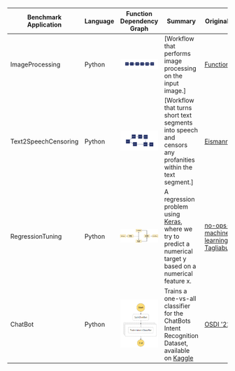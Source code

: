 | Benchmark Application  | Language  | Function Dependency Graph | Summary | Original Source |
| ------------- | ----- |:-------------:| --- | --- |
| ImageProcessing | Python | <img src="ImageProcessing.png" alt="Alt text" title="Image Processing Graph"> | [Workflow that performs image processing on the input image.] | [FunctionBench](https://github.com/kmu-bigdata/serverless-faas-workbench) |
| Text2SpeechCensoring | Python | <img src="Text2SpeechCensoring.png" alt="Alt text" title="Text2Speech Censoring Graph"> | [Workflow that turns short text segments into speech and censors any profanities within the text segment.] | [Eismann et al.](https://github.com/SimonEismann/FunctionsAndWorkflows) |
| RegressionTuning | Python | <img src="RegressionTuning.png" alt="Alt text" title="Regression Tuning Graph"> | A regression problem using [Keras](https://www.tensorflow.org/tutorials/keras/regression), where we try to predict a numerical target y based on a numerical feature x. | [no-ops-machine-learning(Jacopo Tagliabue)](https://github.com/jacopotagliabue/no-ops-machine-learning) |
| ChatBot | Python | <img src="chatbot.png" alt="Alt text" title="Chat Bot Graph"> | Trains a one-vs-all classifier for the ChatBots Intent Recognition Dataset, available on [Kaggle](https://www.kaggle.com/datasets/elvinagammed/chatbots-intent-recognition-dataset) | [OSDI '22: Orion](https://github.com/icanforce/Orion-OSDI22) |
